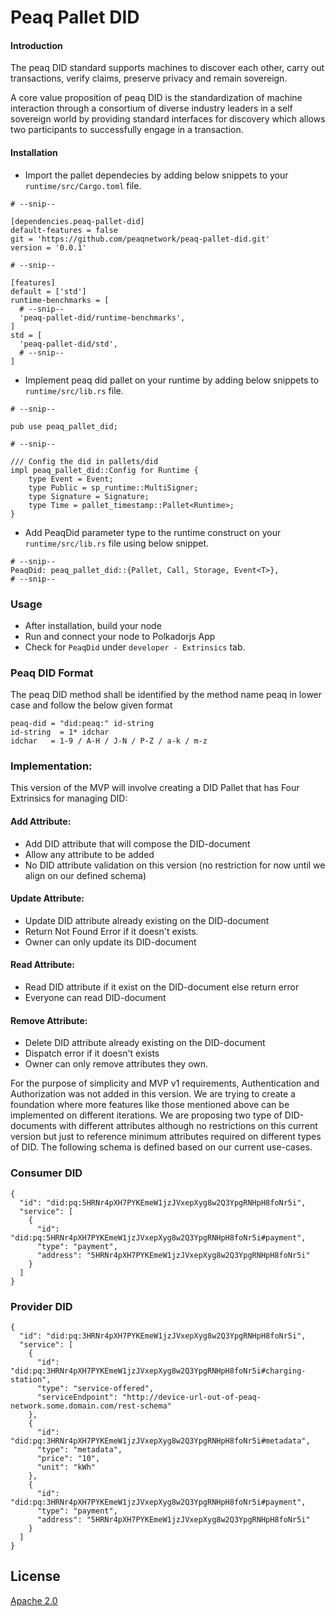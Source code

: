 
# Peaq Pallet DID

#### Introduction
The peaq DID standard supports machines to discover each other, carry out transactions, verify claims, preserve privacy and  remain sovereign.

A core value proposition of peaq DID is the standardization of machine interaction through a consortium of diverse industry leaders in a self sovereign world by providing standard interfaces for discovery which allows two participants to successfully engage in a transaction.

#### Installation
* Import the pallet dependecies by adding below snippets to your `runtime/src/Cargo.toml` file.
```
# --snip--

[dependencies.peaq-pallet-did]
default-features = false
git = 'https://github.com/peaqnetwork/peaq-pallet-did.git'
version = '0.0.1'

# --snip--

[features]
default = ['std']
runtime-benchmarks = [
  # --snip--
  'peaq-pallet-did/runtime-benchmarks',
]
std = [
  'peaq-pallet-did/std',
  # --snip--
]
```

* Implement peaq did pallet on your runtime by adding below snippets to `runtime/src/lib.rs` file.
```
# --snip--

pub use peaq_pallet_did;

# --snip--

/// Config the did in pallets/did
impl peaq_pallet_did::Config for Runtime {
	type Event = Event;
	type Public = sp_runtime::MultiSigner;
	type Signature = Signature;
	type Time = pallet_timestamp::Pallet<Runtime>;
}
```

* Add PeaqDid parameter type to the runtime construct on your `runtime/src/lib.rs` file using below snippet.
```
# --snip--
PeaqDid: peaq_pallet_did::{Pallet, Call, Storage, Event<T>},
# --snip--
```

### Usage
* After installation, build your node
* Run and connect your node to Polkadorjs App
* Check for `PeaqDid` under `developer - Extrinsics` tab.


### Peaq DID Format
The peaq DID method shall be identified by the method name peaq in lower case and follow the below given format

```
peaq-did = "did:peaq:" id-string 
id-string  = 1* idchar
idchar   = 1-9 / A-H / J-N / P-Z / a-k / m-z 
```

### Implementation:
This version of the MVP will involve creating a DID Pallet that has Four Extrinsics for managing DID:

#### Add Attribute:
* Add DID attribute that will compose the DID-document
* Allow any attribute to be added 
* No DID attribute validation on this version (no restriction for now until we align on our defined schema)

#### Update Attribute:
* Update DID attribute already existing on the DID-document
* Return Not Found Error if it doesn't exists.
* Owner can only update its DID-document

#### Read Attribute:
* Read DID attribute if it exist on the DID-document else return error
* Everyone can read DID-document

#### Remove Attribute:
* Delete DID attribute already existing on the DID-document
* Dispatch error if it doesn't exists
* Owner can only remove attributes they own.

For the purpose of simplicity and MVP v1 requirements, Authentication and Authorization was not added in this version. We are trying to create a foundation where more features like those mentioned above can be implemented on different iterations. We are proposing two type of DID-documents with different attributes although no restrictions on this current version but just to reference minimum attributes required on different types of DID. The following schema is defined based on our current use-cases.

### Consumer DID
```
{
  "id": "did:pq:5HRNr4pXH7PYKEmeW1jzJVxepXyg8w2Q3YpgRNHpH8foNr5i",
  "service": [
    {
      "id": "did:pq:5HRNr4pXH7PYKEmeW1jzJVxepXyg8w2Q3YpgRNHpH8foNr5i#payment",
      "type": "payment",
      "address": "5HRNr4pXH7PYKEmeW1jzJVxepXyg8w2Q3YpgRNHpH8foNr5i"
    }
  ]
}
```

### Provider DID

```
{
  "id": "did:pq:3HRNr4pXH7PYKEmeW1jzJVxepXyg8w2Q3YpgRNHpH8foNr5i",
  "service": [
    {
      "id": "did:pq:3HRNr4pXH7PYKEmeW1jzJVxepXyg8w2Q3YpgRNHpH8foNr5i#charging-station",
      "type": "service-offered",
      "serviceEndpoint": "http://device-url-out-of-peaq-network.some.domain.com/rest-schema"
    },
    {
      "id": "did:pq:3HRNr4pXH7PYKEmeW1jzJVxepXyg8w2Q3YpgRNHpH8foNr5i#metadata",
      "type": "metadata",
      "price": "10",
      "unit": "kWh"
    },
    {
      "id": "did:pq:3HRNr4pXH7PYKEmeW1jzJVxepXyg8w2Q3YpgRNHpH8foNr5i#payment",
      "type": "payment",
      "address": "5HRNr4pXH7PYKEmeW1jzJVxepXyg8w2Q3YpgRNHpH8foNr5i"
    }
  ]
}
```



## License

[Apache 2.0](https://choosealicense.com/licenses/apache-2.0/)

